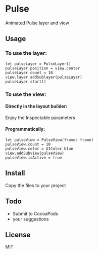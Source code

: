# Pulse
Animated Pulse layer and view

## Usage
### To use the layer:

    let pulseLayer = PulseLayer()
    pulseLayer.position = view.center
    pulseLayer.count = 10
    view.layer.addSublayer(pulseLayer)
    pulseLayer.start()

### To use the view:

#### Directly in the layout builder:
Enjoy the Inspectable parameters

#### Programmatically:

    let pulseView = PulseView(frame: frame)
    pulseView.count = 10
    pulseView.color = UIColor.blue
    view.addSubview(pulseView)
    pulseView.isActive = true
    
## Install

Copy the files to your project

## Todo
- Submit to CocoaPods
- your suggestions

## License

MIT

